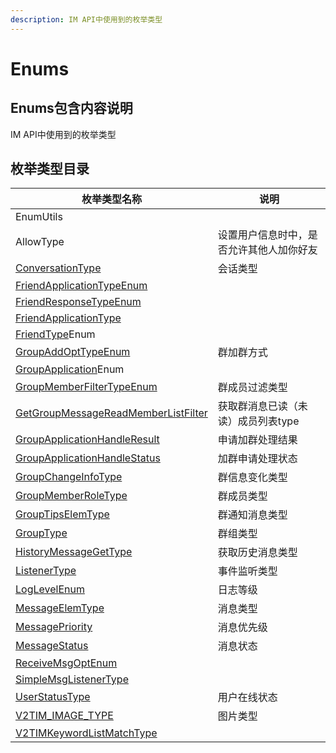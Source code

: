```yaml
---
description: IM API中使用到的枚举类型
---
```


# Enums

## Enums包含内容说明

IM API中使用到的枚举类型

## 枚举类型目录

| 枚举类型名称                                                                                                                                                                                                                  | 说明                   |
| ----------------------------------------------------------------------------------------------------------------------------------------------------------------------------------------------------------------------- | -------------------- |
| EnumUtils                                                                                                                                                                                                               |                      |
| AllowType                                                                                                                                                                                                               | 设置用户信息时中，是否允许其他人加你好友 |
| [ConversationType](https://pub.dev/documentation/tencent\_im\_sdk\_plugin\_platform\_interface/0.2.8/enum\_conversation\_type/ConversationType-class.html)                                                              | 会话类型                 |
| [FriendApplicationTypeEnum](https://pub.dev/documentation/tencent\_im\_sdk\_plugin/latest/enum\_friend\_application\_type\_enum/FriendApplicationTypeEnum.html)                                                         |                      |
| [FriendResponseTypeEnum](https://pub.dev/documentation/tencent\_im\_sdk\_plugin/latest/enum\_friend\_response\_type\_enum/FriendResponseTypeEnum.html)                                                                  |                      |
| [FriendApplicationType](https://pub.dev/documentation/tencent\_im\_sdk\_plugin\_platform\_interface/0.2.8/enum\_friend\_type/FriendApplicationType-class.html)                                                          |                      |
| [FriendType](https://pub.dev/documentation/tencent\_im\_sdk\_plugin\_platform\_interface/0.2.8/enum\_friend\_type/FriendType-class.html)Enum                                                                            |                      |
| [GroupAddOptTypeEnum](https://pub.dev/documentation/tencent\_im\_sdk\_plugin/latest/enum\_group\_add\_opt\_enum/GroupAddOptTypeEnum.html)                                                                               | 群加群方式                |
| [GroupApplication](https://pub.dev/documentation/tencent\_im\_sdk\_plugin\_platform\_interface/0.2.8/enum\_group\_application\_handle\_result/GroupApplicationHandleResult-class.html)Enum                              |                      |
| [GroupMemberFilterTypeEnum](https://pub.dev/documentation/tencent\_im\_sdk\_plugin/latest/enum\_group\_member\_filter\_enum/GroupMemberFilterTypeEnum.html)                                                             | 群成员过滤类型              |
| [GetGroupMessageReadMemberListFilter](https://pub.dev/documentation/tencent\_im\_sdk\_plugin\_platform\_interface/0.2.8/enum\_get\_group\_message\_read\_member\_list\_filter/GetGroupMessageReadMemberListFilter.html) | 获取群消息已读（未读）成员列表type  |
| [GroupApplicationHandleResult](https://pub.dev/documentation/tencent\_im\_sdk\_plugin\_platform\_interface/0.2.8/enum\_group\_application\_handle\_result/GroupApplicationHandleResult-class.html)                      | 申请加群处理结果             |
| [GroupApplicationHandleStatus](https://pub.dev/documentation/tencent\_im\_sdk\_plugin\_platform\_interface/0.2.8/enum\_group\_application\_handle\_status/GroupApplicationHandleStatus-class.html)                      | 加群申请处理状态             |
| [GroupChangeInfoType](https://pub.dev/documentation/tencent\_im\_sdk\_plugin\_platform\_interface/0.2.8/enum\_group\_change\_info\_type/GroupChangeInfoType-class.html)                                                 | 群信息变化类型              |
| [GroupMemberRoleType](https://pub.dev/documentation/tencent\_im\_sdk\_plugin\_platform\_interface/0.2.8/enum\_group\_member\_role/GroupMemberRoleType-class.html)                                                       | 群成员类型                |
| [GroupTipsElemType](https://pub.dev/documentation/tencent\_im\_sdk\_plugin\_platform\_interface/0.2.8/enum\_group\_tips\_elem\_type/GroupTipsElemType-class.html)                                                       | 群通知消息类型              |
| [GroupType](https://pub.dev/documentation/tencent\_im\_sdk\_plugin\_platform\_interface/0.2.8/enum\_group\_type/GroupType-class.html)                                                                                   | 群组类型                 |
| [HistoryMessageGetType](https://pub.dev/documentation/tencent\_im\_sdk\_plugin\_platform\_interface/0.2.8/enum\_history\_message\_get\_type/HistoryMessageGetType-class.html)                                           | 获取历史消息类型             |
| [ListenerType](https://pub.dev/documentation/tencent\_im\_sdk\_plugin\_platform\_interface/0.2.8/enum\_listener\_type/ListenerType-class.html)                                                                          | 事件监听类型               |
| [LogLevelEnum](https://pub.dev/documentation/tencent\_im\_sdk\_plugin/latest/enum\_log\_level\_enum/LogLevelEnum.html)                                                                                                  | 日志等级                 |
| [MessageElemType](https://pub.dev/documentation/tencent\_im\_sdk\_plugin\_platform\_interface/0.2.8/enum\_message\_elem\_type/MessageElemType-class.html)                                                               | 消息类型                 |
| [MessagePriority](https://pub.dev/documentation/tencent\_im\_sdk\_plugin\_platform\_interface/0.2.8/enum\_message\_priority/MessagePriority-class.html)                                                                 | 消息优先级                |
| [MessageStatus](https://pub.dev/documentation/tencent\_im\_sdk\_plugin\_platform\_interface/0.2.8/enum\_message\_status/MessageStatus-class.html)                                                                       | 消息状态                 |
| [ReceiveMsgOptEnum](https://pub.dev/documentation/tencent\_im\_sdk\_plugin/latest/enum\_receive\_message\_opt\_enum/ReceiveMsgOptEnum.html)                                                                             |                      |
| [SimpleMsgListenerType](https://pub.dev/documentation/tencent\_im\_sdk\_plugin\_platform\_interface/0.2.8/enum\_simpleMsgListenerType/SimpleMsgListenerType.html)                                                       |                      |
| [UserStatusType](https://pub.dev/documentation/tencent\_im\_sdk\_plugin\_platform\_interface/0.2.8/enum\_user\_status\_type/UserStatusType-class.html)                                                                  | 用户在线状态               |
| [V2TIM\_IMAGE\_TYPE](https://pub.dev/documentation/tencent\_im\_sdk\_plugin\_platform\_interface/0.2.8/enum\_image\_types/V2TIM\_IMAGE\_TYPE-class.html)                                                                | 图片类型                 |
| [V2TIMKeywordListMatchType](https://pub.dev/documentation/tencent\_im\_sdk\_plugin\_platform\_interface/0.2.8/enum\_keyword\_list\_match\_type/V2TIMKeywordListMatchType-class.html)                                    |                      |

